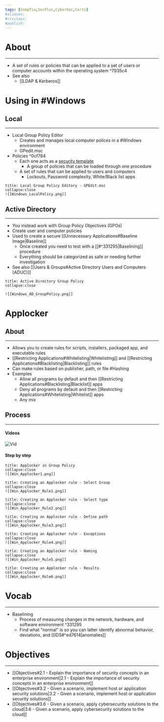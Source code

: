 ```yaml
---
tags: [CompTia,SecPlus,CyberSec,Certs]
#aliases:
#cssclass:
#publish:
---
```


# About
---
- A set of rules or policies that can be applied to a set of users or computer accounts within the operating system ^7935c4
- See also
	- [[LDAP & Kerberos]]

# Using in #Windows

## Local
---
- Local Group Policy Editor
	- Creates and manages local computer polices in a #Windows environment
	- GPedit.msc
- Policies ^0cf784
	- Each one acts as a <u>security template</u>
		- A group of policies that can be loaded through one procedure
	- A set of rules that can be applied to users and computers
		- Lockouts, Password complexity, White/Black list apps

```ad-example
title: Local Group Policy Editory - GPEdit.msc
collapse:close
![[Windows_LocalPolicy.png]]
```

## Active Directory
---
- You instead work with Group Policy Objectives (GPOs)
- Create user and computer policies
- Used to create a secure [[Unnecessary Applications#Baseline Image|Baseline]]
	- Once created you need to test with a [[#^331295|Baselining]] procedure
	- Everything should be categorized as safe or needing further investigation
- See also [[Users & Groups#Active Directory Users and Computers (ADUC)]]

```ad-example
title: Active Directory Group Policy
collapse:close

![[Windows_AD_GroupPolicy.png]]
```

# Applocker

## About
---
- Allows you to create rules for scripts, installers, packaged app, and executable rules
- [[Restricting Applications#Whitelisting|Whitelisting]] and [[Restricting Applications#Blacklisting|Blacklisting]] rules
- Can make rules based on publisher, path, or file #Hashing
- Examples
	- Allow all programs by default and then [[Restricting Applications#Blacklisting|Blacklist]] apps
	- Deny all programs by default and then [[Restricting Applications#Whitelisting|Whitelist]] apps
	- Any mix

## Process
---
#### Videos

![Vid](https://www.youtube.com/watch?v=T-oSIeuNkbk)

#### Step by step

```ad-info
title: Applocker in Group Policy
collapse:close
![[Win_Applocker1.png]]
```

```ad-info
title: Creating an Applocker rule - Select Group
collapse:close
![[Win_Applocker_Rule1.png]]
```

```ad-info
title: Creating an Applocker rule - Select type
collapse:close
![[Win_Applocker_Rule2.png]]
```

```ad-info
title: Creating an Applocker rule - Define path
collapse:close
![[Win_Applocker_Rule3.png]]
```

```ad-info
title: Creating an Applocker rule - Exceptions
collapse:close
![[Win_Applocker_Rule4.png]]
```

```ad-info
title: Creating an Applocker rule - Naming
collapse:close
![[Win_Applocker_Rule5.png]]
```

```ad-info
title: Creating an Applocker rule - Results
collapse:close
![[Win_Applocker_Rule6.png]]
```

# Vocab
---
- Baselining
	- Process of measuring changes in the network, hardware, and software environment ^331295
	- Find what "normal" is so you can latter identify abnormal behavior, deviations, and [[IDS#^ed7614|anomalies]]

# Objectives
---
- [[Objectives#2.1 - Explain the importance of security concepts in an enterprise environment|2.1 - Explain the importance of security concepts in an enterprise environment]]
- [[Objectives#3.2 - Given a scenario, implement host or application security solutions|3.2 - Given a scenario, implement host or application security solutions]]
- [[Objectives#3.6 - Given a scenario, apply cybersecurity solutions to the cloud|3.6 - Given a scenario, apply cybersecurity solutions to the cloud]]